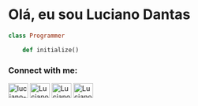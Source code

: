 # Olá, eu sou Luciano Dantas

```ruby 
class Programmer

	def initialize() 
```

<p align="left">
    <h3 align="left">Connect with me:</h3>
    <a href="https://www.linkedin.com/in/luciano-dantas-3858b8256/"_blank"><img align="center" src="https://github.com/gudiao21/gudiao21/blob/master/linkedin.png" alt="luciano-dantas-3858b8256" height="30" width="40" /></a>
<a href="https://www.linkedin.com/in/luciano-dantas-3858b8256/"_blank"><img align="center"
src="https://github.com/marcodotcastro/marcodotcastro/blob/master/telegram.png?raw=true" alt="Luciano Dantas" height="30" width="40"/></a>
    <a href="https://t.me/lucianodantas53" target="_blank"><img align="center" src="https://github.com/marcodotcastro/marcodotcastro/blob/master/instagram.png?raw=true" alt="Luciano Dantas" height="30" width="40"/></a>
    <a href="https://www.instagram.com/lucianodantas53/" target="_blank"><img align="center" src="https://"https://github.com/gudiao21/gudiao21/blob/master/instagram.png" alt="Luciano Dantas" height="30" width="40" /></a>    
</p>



